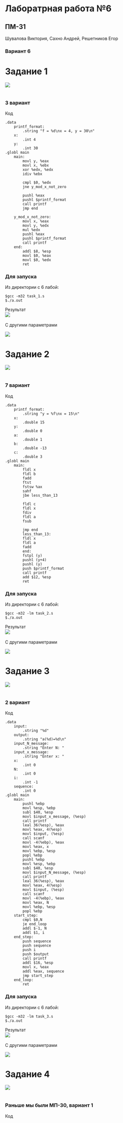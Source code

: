 # Лаборатрная работа №6
## ПМ-31
Шувалова Виктория, Сахно Андрей, Решетников Егор
### Вариант 6

# Задание 1
![](Sreenshots/task_1_1.png)\
&nbsp;
### 3 вариант

Код
```
.data
    printf_format:
        .string "f = %d\nx = 4, y = 30\n"
    x:
        .int 4
    y:
        .int 30
.globl main
    main:
        movl y, %eax
        movl x, %ebx
        xor %edx, %edx
        idiv %ebx

        cmpl $0, %edx
        jne y_mod_x_not_zero
        
        pushl %eax
        pushl $printf_format
        call printf
        jmp end

    y_mod_x_not_zero:
        movl x, %eax
        movl y, %edx
        mul %edx
        pushl %eax
        pushl $printf_format
        call printf
    end:
        addl $8, %esp
        movl $0, %eax
        movl $0, %edx
        ret
```
### Для запуска
Из директории с 6 лабой:
````console
$gcc -m32 task_1.s 
$./a.out 
````


Результат\
![](Sreenshots/task_1_2.png)
&nbsp;

С другими параметрами
&nbsp;

![](Sreenshots/task_1_3.png)
# Задание 2

![](Sreenshots/task_2_1.png)\
&nbsp;
### 7 вариант

Код
```
.data
    printf_format:
        .string "y = %f\nx = 15\n"
    x:
        .double 15
    y:
        .double 0
    a:
        .double 1
    b:
        .double -13
    c:
        .double 3
.globl main
    main:
        fldl x
        fldl b
        fadd
        ftst
        fstsw %ax
        sahf
        jbe less_than_13

        fldl c
        fldl x
        fdiv
        fldl a
        fsub

        jmp end
        less_than_13:
        fldl x
        fldl a
        fadd
        end:
        fstpl (y)
        pushl (y+4)
        pushl (y)
        push $printf_format
        call printf
        add $12, %esp
        ret
```
### Для запуска
Из директории с 6 лабой:
````console
$gcc -m32 -lm task_2.s
$./a.out 
````
Результат\
![](Sreenshots/task_2_2.png)
&nbsp;

С другими параметрами
&nbsp;

![](Sreenshots/task_2_3.png)
# Задание 3

![](Sreenshots/task_3_1.png)\
&nbsp;
### 2 вариант

Код
```
.data
    input: 
        .string "%d"
    output:
        .string "a(%d)=%d\n"
    input_N_message:
        .string "Enter N: "
    input_x_message:
        .string "Enter x: "
    x:
        .int 0
    N:
        .int 0
    i:
        .int -1
    sequence:
        .int 0
.globl main
    main:
        pushl %ebp
        movl %esp, %ebp
        subl $40, %esp
        movl $input_x_message, (%esp)
        call printf
        leal 36(%esp), %eax
        movl %eax, 4(%esp)
        movl $input, (%esp)
        call scanf
        movl -4(%ebp), %eax
        movl %eax, x
        movl %ebp, %esp
        popl %ebp
        pushl %ebp
        movl %esp, %ebp
        subl $40, %esp
        movl $input_N_message, (%esp)
        call printf
        leal 36(%esp), %eax
        movl %eax, 4(%esp)
        movl $input, (%esp)
        call scanf
        movl -4(%ebp), %eax
        movl %eax, N
        movl %ebp, %esp
        popl %ebp
    start_step:
        cmpl $0,N
        je end_loop
        addl $-1, N
        addl $1, i
    end_step:
        push sequence
        push sequence
        push i
        push $output
        call printf
        addl $16, %esp
        movl x, %eax
        addl %eax, sequence
        jmp start_step
    end_loop:
        ret
```
### Для запуска
Из директории с 6 лабой:
````console
$gcc -m32 -lm task_3.s
$./a.out 
````
Результат\
![](Sreenshots/task_3_2.png)
&nbsp;

С другими параметрами
&nbsp;

![](Sreenshots/task_3_3.png)
# Задание 4

![](Sreenshots/task_4_1.png)\
&nbsp;
### Раньше мы были МП-30, вариант 1

Код
